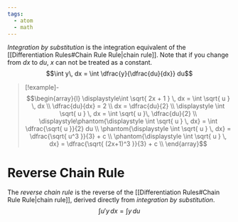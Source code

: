 ```yaml
---
tags:
  - atom
  - math
---
```

*Integration by substitution* is the integration equivalent of the [[Differentiation Rules#Chain Rule Rule|chain rule]]. Note that if you change from $dx$ to $du$, $x$ can not be treated as a constant.
$$\int y\, dx = \int \dfrac{y}{\dfrac{du}{dx}} du$$
> [!example]-
> $$\begin{array}{l}
> 	\displaystyle\int \sqrt{ 2x + 1 } \, dx = \int \sqrt{ u } \, dx \\
> 	\dfrac{du}{dx} = 2 \\
> 	dx = \dfrac{du}{2} \\
> 	\displaystyle \int \sqrt{ u } \, dx = \int \sqrt{ u }\, \dfrac{du}{2} \\
> 	\displaystyle\phantom{\displaystyle \int \sqrt{ u } \, dx} = \int \dfrac{\sqrt{ u }}{2} du \\
> 	\phantom{\displaystyle \int \sqrt{ u } \, dx} = \dfrac{\sqrt{ u^3 }}{3} + c \\
> 	\phantom{\displaystyle \int \sqrt{ u } \, dx} = \dfrac{\sqrt{ (2x+1)^3 }}{3} + c \\
> \end{array}$$

# Reverse Chain Rule
The *reverse chain rule* is the reverse of the [[Differentiation Rules#Chain Rule Rule|chain rule]], derived directly from *integration by substitution*.
$$\int u'y\, dx = \int y \, du$$